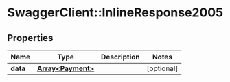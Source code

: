 # SwaggerClient::InlineResponse2005

## Properties
Name | Type | Description | Notes
------------ | ------------- | ------------- | -------------
**data** | [**Array&lt;Payment&gt;**](Payment.md) |  | [optional] 


